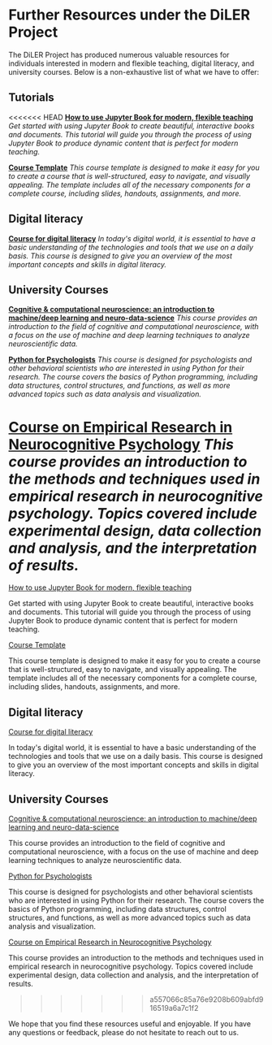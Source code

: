 # **Further Resources under the DiLER Project**

The DiLER Project has produced numerous valuable resources for individuals interested in modern and flexible teaching, digital literacy, and university courses. Below is a non-exhaustive list of what we have to offer:

## Tutorials
<<<<<<< HEAD
[**How to use Jupyter Book for modern, flexible teaching**](https://github.com/felixkoerber/jb)
*Get started with using Jupyter Book to create beautiful, interactive books and documents. This tutorial will guide you through the process of using Jupyter Book to produce dynamic content that is perfect for modern teaching.*

[**Course Template**](https://github.com/M-earnest/course_template_diler)
*This course template is designed to make it easy for you to create a course that is well-structured, easy to navigate, and visually appealing. The template includes all of the necessary components for a complete course, including slides, handouts, assignments, and more.*

## Digital literacy

[**Course for digital literacy**](https://m-earnest.github.io/Diler_digital_literacy)
*In today's digital world, it is essential to have a basic understanding of the technologies and tools that we use on a daily basis. This course is designed to give you an overview of the most important concepts and skills in digital literacy.*

## University Courses

[**Cognitive & computational neuroscience: an introduction to machine/deep learning and neuro-data-science**](https://peerherholz.github.io/Cog_Com_Neuro_ML_DL/)
*This course provides an introduction to the field of cognitive and computational neuroscience, with a focus on the use of machine and deep learning techniques to analyze neuroscientific data.*

[**Python for Psychologists**](https://peerherholz.github.io/Python_for_Psychologists_Winter2021)
*This course is designed for psychologists and other behavioral scientists who are interested in using Python for their research. The course covers the basics of Python programming, including data structures, control structures, and functions, as well as more advanced topics such as data analysis and visualization.*

[**Course on Empirical Research in Neurocognitive Psychology**](https://peerherholz.github.io/EXPRA_Winter2021)
*This course provides an introduction to the methods and techniques used in empirical research in neurocognitive psychology. Topics covered include experimental design, data collection and analysis, and the interpretation of results.*
=======
[How to use Jupyter Book for modern, flexible teaching](https://github.com/felixkoerber/jb)

Get started with using Jupyter Book to create beautiful, interactive books and documents. This tutorial will guide you through the process of using Jupyter Book to produce dynamic content that is perfect for modern teaching.

[Course Template](https://github.com/M-earnest/course_template_diler)

This course template is designed to make it easy for you to create a course that is well-structured, easy to navigate, and visually appealing. The template includes all of the necessary components for a complete course, including slides, handouts, assignments, and more.

## Digital literacy

[Course for digital literacy](https://m-earnest.github.io/Diler_digital_literacy)

In today's digital world, it is essential to have a basic understanding of the technologies and tools that we use on a daily basis. This course is designed to give you an overview of the most important concepts and skills in digital literacy.

## University Courses

[Cognitive & computational neuroscience: an introduction to machine/deep learning and neuro-data-science](https://peerherholz.github.io/Cog_Com_Neuro_ML_DL/)

This course provides an introduction to the field of cognitive and computational neuroscience, with a focus on the use of machine and deep learning techniques to analyze neuroscientific data.

[Python for Psychologists](https://peerherholz.github.io/Python_for_Psychologists_Winter2021)

This course is designed for psychologists and other behavioral scientists who are interested in using Python for their research. The course covers the basics of Python programming, including data structures, control structures, and functions, as well as more advanced topics such as data analysis and visualization.

[Course on Empirical Research in Neurocognitive Psychology](https://peerherholz.github.io/EXPRA_Winter2021)

This course provides an introduction to the methods and techniques used in empirical research in neurocognitive psychology. Topics covered include experimental design, data collection and analysis, and the interpretation of results.
>>>>>>> a557066c85a76e9208b609abfd916519a6a7c1f2

We hope that you find these resources useful and enjoyable. If you have any questions or feedback, please do not hesitate to reach out to us.
